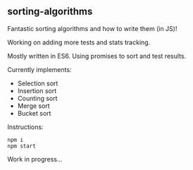 ## sorting-algorithms

Fantastic sorting algorithms and how to write them (in JS)!

Working on adding more tests and stats tracking.

Mostly written in ES6. Using promises to sort and test results.

Currently implements:
- Selection sort
- Insertion sort
- Counting sort
- Merge sort
- Bucket sort

Instructions:
```
npm i
npm start
```

Work in progress...